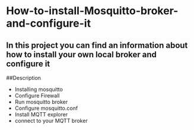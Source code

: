 # How-to-install-Mosquitto-broker-and-configure-it
In this project you can find an information about how to install your own local broker and configure it 
--------------------------------------
##Description

- Installing mosquitto
- Configure Firewall
- Run mosquitto broker
- Configure mosquitto.conf
- Install MQTT explorer
- connect to your MQTT broker

